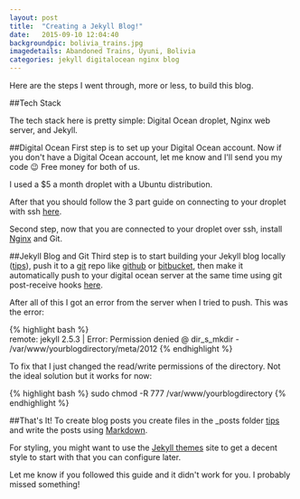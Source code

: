 ```yaml
---
layout: post
title:  "Creating a Jekyll Blog!"
date:   2015-09-10 12:04:40
backgroundpic: bolivia_trains.jpg
imagedetails: Abandoned Trains, Uyuni, Bolivia
categories: jekyll digitalocean nginx blog
---
```


Here are the steps I went through, more or less, to build this blog.  

##Tech Stack

The tech stack here is pretty simple:  Digital Ocean droplet, Nginx web server, and Jekyll.

##Digital Ocean 
First step is to set up your Digital Ocean account.  Now if you don't have a Digital Ocean account, let me know and I'll send you my code :wink:  Free money for both of us.

I used a $5 a month droplet with a Ubuntu distribution.

After that you should follow the 3 part guide on connecting to your droplet with ssh [here][three-part-guide].

Second step, now that you are connected to your droplet over ssh, install [Nginx][nginx-guide] and Git.

##Jekyll Blog and Git
Third step is to start building your Jekyll blog locally ([tips][jekyll-start]), push it to a [git][git-help] repo like [github][git-hub-help] or [bitbucket][bitbucket-help], then make it automatically push to your digital ocean server at the same time using git post-receive hooks [here][deploy-to-DO].

After all of this I got an error from the server when I tried to push.  This was the error:

{% highlight bash %}	
remote: jekyll 2.5.3 | Error:  Permission denied @ dir_s_mkdir - /var/www/yourblogdirectory/meta/2012
{% endhighlight %}

To fix that I just changed the read/write permissions of the directory.  Not the ideal solution but it works for now:

{% highlight bash %}
sudo chmod -R 777 /var/www/yourblogdirectory
{% endhighlight %}

##That's It!
To create blog posts you create files in the _posts folder [tips][creating-posts] and write the posts using [Markdown][markdown-help].

For styling, you might want to use the [Jekyll themes][jekyll-themes] site to get a decent style to start with that you can configure later.

Let me know if you followed this guide and it didn't work for you.  I probably missed something!

[three-part-guide]:   https://www.digitalocean.com/community/tutorials/how-to-connect-to-your-droplet-with-ssh
[nginx-guide]:        https://www.digitalocean.com/community/tutorials/how-to-install-nginx-on-ubuntu-12-04-lts-precise-pangolin
[jekyll-start]:       http://jekyllrb.com/docs/quickstart/
[git-hub-help]:       https://help.github.com/articles/creating-a-new-repository/
[bitbucket-help]:     https://confluence.atlassian.com/bitbucket/create-a-repository-221449521.html
[git-help]:           http://classic.scottr.org/presentations/git-in-5-minutes/
[deploy-to-DO]:       https://www.digitalocean.com/community/tutorials/how-to-deploy-jekyll-blogs-with-git 
[creating-posts]:     http://jekyllrb.com/docs/posts/
[markdown-help]:      http://daringfireball.net/projects/markdown/
[jekyll-themes]:      http://jekyllthemes.org/
